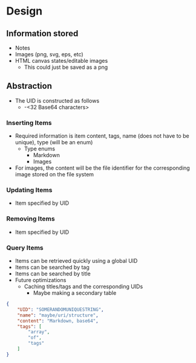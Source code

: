 # Design

## Information stored

- Notes
- Images (png, svg, eps, etc)
- HTML canvas states/editable images
	- This could just be saved as a png

## Abstraction

- The UID is constructed as follows
	- <file extension>-<32 Base64 characters>

### Inserting Items

- Required information is item content, tags, name (does not have to be unique), type (will be an enum)
	- Type enums
		- Markdown
		- Images
- For images, the content will be the file identifier for the corresponding image stored on the file system

### Updating Items

- Item specified by UID

### Removing Items

- Item specified by UID

### Query Items

- Items can be retrieved quickly using a global UID
- Items can be searched by tag
- Items can be searched by title
- Future optimizations
	- Caching titles/tags and the corresponding UIDs
		- Maybe making a secondary table



```json
{
	"UID": "SOMERANDOMUNIQUESTRING",
	"name": "maybe/uri/structure",
	"content": "Markdown, base64",
	"tags": [
		"array",
		"of",
		"tags"
	]
}
```
